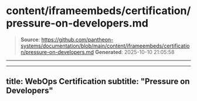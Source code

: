 # content/iframeembeds/certification/pressure-on-developers.md

> **Source**: https://github.com/pantheon-systems/documentation/blob/main/content/iframeembeds/certification/pressure-on-developers.md
> **Generated**: 2025-10-10 21:05:58

---

---
title: WebOps Certification
subtitle: "Pressure on Developers"
---

<Partial file="certification-guide/pressure-on-developers.md" />
